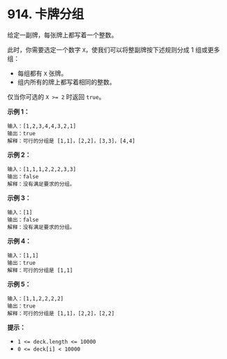 # 914. 卡牌分组

给定一副牌，每张牌上都写着一个整数。

此时，你需要选定一个数字 `X`，使我们可以将整副牌按下述规则分成 1 组或更多组：

* 每组都有 `X` 张牌。
* 组内所有的牌上都写着相同的整数。

仅当你可选的 `X >= 2` 时返回 `true`。

**示例 1：**

```()
输入：[1,2,3,4,4,3,2,1]
输出：true
解释：可行的分组是 [1,1]，[2,2]，[3,3]，[4,4]
```

**示例 2：**

```()
输入：[1,1,1,2,2,2,3,3]
输出：false
解释：没有满足要求的分组。
```

**示例 3：**

```()
输入：[1]
输出：false
解释：没有满足要求的分组。
```

**示例 4：**

```()
输入：[1,1]
输出：true
解释：可行的分组是 [1,1]
```

**示例 5：**

```()
输入：[1,1,2,2,2,2]
输出：true
解释：可行的分组是 [1,1]，[2,2]，[2,2]
```

**提示：**

* `1 <= deck.length <= 10000`
* `0 <= deck[i] < 10000`
